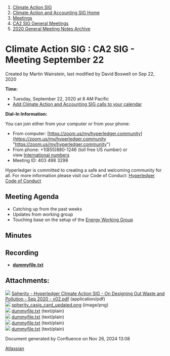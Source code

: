 1. [Climate Action SIG](index.html)
2. [Climate Action and Accounting SIG Home](Climate-Action-and-Accounting-SIG-Home_19005445.html)
3. [Meetings](Meetings_19005583.html)
4. [CA2 SIG General Meetings](CA2-SIG-General-Meetings_19006785.html)
5. [2020 General Meeting Notes Archive](2020-General-Meeting-Notes-Archive_19005643.html)

# Climate Action SIG : CA2 SIG - Meeting September 22

Created by Martin Wainstein, last modified by David Boswell on Sep 22, 2020

**Time:**

- Tuesday, September 22, 2020 at 8 AM Pacific
- [Add Climate Action and Accounting SIG calls to your calendar](https://lists.hyperledger.org/g/climate-sig/ics/invite.ics?repeatid=24572)

**Dial-In Information:**

You can join either from your computer or from your phone:

- From computer: [https://zoom.us/my/hyperledger.community](https://zoom.us/my/hyperledger.community "https://zoom.us/my/hyperledger.community")
- From phone: +1(855)880-1246 (toll free US number) or view [International numbers](https://zoom.us/u/bAaJoyznp)
- Meeting ID: 403 498 3298

Hyperledger is committed to creating a safe and welcoming community for all. For more information please visit our Code of Conduct: [Hyperledger Code of Conduct](https://lf-hyperledger.atlassian.net/wiki/display/HYP/Hyperledger+Code+of+Conduct)

## **Meeting Agenda**

- Catching up from the past weeks
- Updates from working group
- Touching base on the setup of the [Energy Working Group](https://lf-hyperledger.atlassian.net/wiki/display/CASIG/Energy+WG)

## **Minutes**

## **Recording**

- [**dummyfile.txt**](#)

## Attachments:

![](images/icons/bullet_blue.gif) [Spherity - Hyperledger Climate Action SIG - On Designing Out Waste and Pollution - Sep 2020 - v02.pdf](attachments/19006446/19006447.pdf) (application/pdf)  
![](images/icons/bullet_blue.gif) [spherity\_casig\_card\_updated.png](attachments/19006446/19006450.png) (image/png)  
![](images/icons/bullet_blue.gif) [dummyfile.txt](attachments/19006446/19006448.txt) (text/plain)  
![](images/icons/bullet_blue.gif) [dummyfile.txt](attachments/19006446/19006449.txt) (text/plain)  
![](images/icons/bullet_blue.gif) [dummyfile.txt](attachments/19006446/19006451.txt) (text/plain)  
![](images/icons/bullet_blue.gif) [dummyfile.txt](attachments/19006446/19006464.txt) (text/plain)

Document generated by Confluence on Nov 26, 2024 13:08

[Atlassian](http://www.atlassian.com/)
